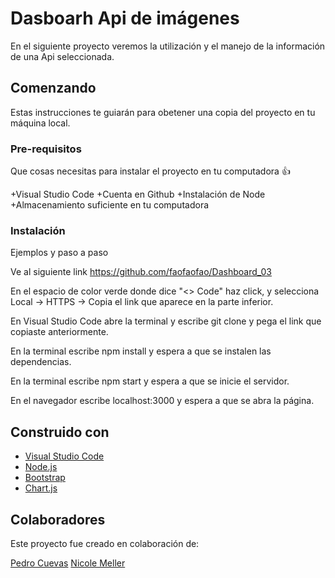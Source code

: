 # Dasboarh Api de imágenes

En el siguiente proyecto veremos la utilización y el manejo de la información de una Api seleccionada.

## Comenzando

Estas instrucciones te guiarán para obetener una copia del proyecto en tu máquina local.

### Pre-requisitos

Que cosas necesitas para instalar el proyecto en tu computadora :+1:

+Visual Studio Code
+Cuenta en Github
+Instalación de Node
+Almacenamiento suficiente en tu computadora

### Instalación

Ejemplos y paso a paso

Ve al siguiente link https://github.com/faofaofao/Dashboard_03

En el espacio de color verde donde dice "<> Code" haz click, y selecciona Local -> HTTPS -> Copia el link que aparece en la parte inferior.

En Visual Studio Code abre la terminal y escribe git clone y pega el link que copiaste anteriormente.

En la terminal escribe npm install y espera a que se instalen las dependencias.

En la terminal escribe npm start y espera a que se inicie el servidor. 

En el navegador escribe localhost:3000 y espera a que se abra la página. 

## Construido con

* [Visual Studio Code](https://code.visualstudio.com/)
* [Node.js](https://nodejs.org/en/download)
* [Bootstrap](https://getbootstrap.com/docs/5.3/getting-started/introduction/)
* [Chart.js](https://www.chartjs.org/docs/latest/)

## Colaboradores

Este proyecto fue creado en colaboración de:

[Pedro Cuevas](https://github.com/faofaofao)
[Nicole Meller](https://github.com/Nicole-Meller)